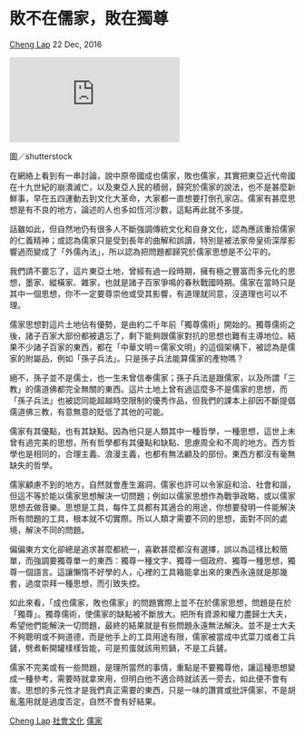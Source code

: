 敗不在儒家，敗在獨尊
====================

[Cheng Lap](/author/articles/1008/643) 22 Dec, 2016

![圖／shutterstock](https://pgw.udn.com.tw/gw/photo.php?u=https://uc.udn.com.tw/photo/2016/12/22/99/2983224.jpg&x=0&y=0&sw=0&sh=0&sl=W&fw=1050 "圖／shutterstock")

圖／shutterstock

在網絡上看到有一串討論，說中原帝國成也儒家，敗也儒家，其實把東亞近代帝國在十九世紀的崩潰滅亡，以及東亞人民的積弱，歸究於儒家的說法，也不是甚麼新鮮事，早在五四運動去到文化大革命，大家都一直想要打倒孔家店。儒家有甚麼思想是有不良的地方，論述的人也多如恆河沙數，這點再此就不多提。

話雖如此，但自然地仍有很多人不斷強調傳統文化和自身文化，認為應該重拾儒家的仁義精神；或認為儒家只是受到長年的曲解和誤讀，特別是被法家帝皇術深厚影響過而變成了「外儒內法」，所以認為把問題都歸究於儒家思想是不公平的。

我們請不要忘了，這片東亞土地，曾經有過一段時期，擁有極之豐富而多元化的思想，墨家、縱橫家、雜家，也就是諸子百家爭鳴的春秋戰國時期。儒家在當時只是其中一個思想，你不一定要尊崇他或受其影響，有道理就同意，沒道理也可以不理。

儒家思想對這片土地佔有優勢，是由約二千年前「獨尊儒術」開始的。獨尊儒術之後，諸子百家大部份都被遺忘了，剩下能夠跟儒家對抗的思想也難有主導地位。結果不少諸子百家的東西，都在「中華文明＝儒家文明」的這個架構下，被認為是儒家的附屬品，例如「孫子兵法」。只是孫子兵法能算儒家的產物嗎？

絕不，孫子並不是儒士，也一生未曾信奉儒家；孫子兵法是跟儒家，以及所謂「三教」的儒道佛都完全無關的東西。這片土地上曾有過這麼多不是儒家的思想，而「孫子兵法」也被認同能超越時空限制的優秀作品，但我們的課本上卻因不斷提倡儒道佛三教，有意無意的貶低了其他的可能。

儒家有其優點，也有其缺點。因為他只是人類其中一種哲學，一種思想，這世上未曾有過完美的思想，所有哲學都有其優點和缺點、思慮周全和不周的地方。西方哲學也是相同的，合理主義、浪漫主義，也都有無法顧及的部份。東西方都沒有毫無缺失的哲學。

儒家顧慮不到的地方，自然就會產生漏洞，儒家也許可以令家庭和洽、社會和諧，但這不等於能以儒家思想解決一切問題；例如以儒家思想作為戰爭政略，或以儒家思想去做音樂。思想是工具，每件工具都有其適合的用途，你想要發明一件能解決所有問題的工具，根本就不切實際。所以人類才需要不同的思想，面對不同的處境，解決不同的問題。

偏偏東方文化卻總是追求甚麼都統一，喜歡甚麼都沒有選擇，誤以為這樣比較簡單，而強調要獨尊單一的東西：獨尊一種文字、獨尊一個政府、獨尊一種思想，獨尊一個語言。這讓懶惰不好學的人，心裡的工具箱能拿出來的東西永遠就是那幾套，過度崇拜一種思想，而引致失控。

如此來看，「成也儒家，敗也儒家」的問題實際上並不在於儒家思想，問題是在於「獨尊」。獨尊儒術，使儒家的缺點被不斷放大。把所有資源和權力盡歸士大夫，希望他們能解決一切問題，最終的結果就是有些問題永遠無法解決。並不是士大夫不夠聰明或不夠道德，而是他手上的工具用途有限，儒家被當成中式菜刀或者工兵鏟，劈煮斬開罐樣樣皆能，可是煎蛋就該用煎鍋，不是工兵鏟。

儒家不完美或有一些問題，是理所當然的事情，重點是不要獨尊他，讓這種思想變成一種參考，需要時就拿來用，但明白他不適合時就該丟一旁去，如此便不會有害。思想的多元性才是我們真正需要的東西，只是一味的讚賞或批評儒家，不是胡亂濫用就是過度否定，自然不會有好結果。

[Cheng Lap](/opinion/tag/Cheng+Lap)
[社會文化](/opinion/tag/%E7%A4%BE%E6%9C%83%E6%96%87%E5%8C%96)
[儒家](/opinion/tag/%E5%84%92%E5%AE%B6)

